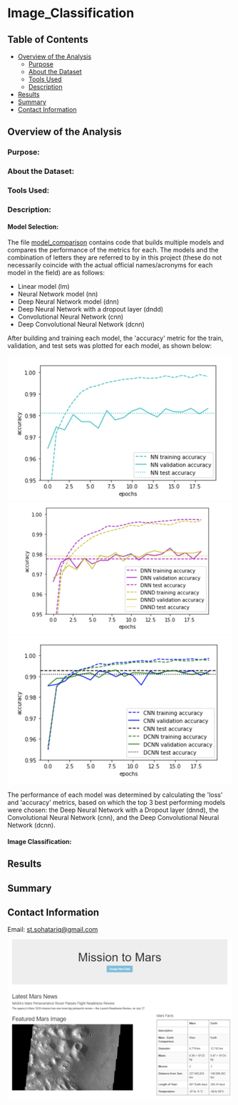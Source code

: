 # Image_Classification
## Table of Contents
- [Overview of the Analysis](#overview-of-the-analysis)
    - [Purpose](#purpose)
    - [About the Dataset](#about-the-dataset)
    - [Tools Used](#tools-used)
    - [Description](#description)
- [Results](#results)
- [Summary](#summary)
- [Contact Information](#contact-information)


## Overview of the Analysis
### Purpose:

### About the Dataset:

### Tools Used:

### Description:
#### Model Selection:
The file [model_comparison](#https://github.com/SohaT7/Image_Classification/blob/main/model_comparison.ipynb) contains code that builds multiple models and compares the performance of the metrics for each. The models and the combination of letters they are referred to by in this project (these do not necessarily coincide with the actual official names/acronyms for each model in the field) are as follows:
 - Linear model (lm)
 - Neural Network model (nn)
 - Deep Neural Network model (dnn)
 - Deep Neural Network with a dropout layer (dndd)
 - Convolutional Neural Network (cnn)
 - Deep Convolutional Neural Network (dcnn)

After building and training each model, the 'accuracy' metric for the train, validation, and test sets was plotted for each model, as shown below:

![acc_nn](https://github.com/SohaT7/Image_Classification/blob/main/Resources/Images/nn_graph.png)
![acc_dnn_dnnd](https://github.com/SohaT7/Image_Classification/blob/main/Resources/Images/dnn_dnnd_graph.png)
![acc_cnn_dcnn](https://github.com/SohaT7/Image_Classification/blob/main/Resources/Images/cnn_dcnn_graph.png)

The performance of each model was determined by calculating the 'loss' and 'accuracy' metrics, based on which the top 3 best performing models were chosen: the Deep Neural Network with a Dropout layer (dnnd), the Convolutional Neural Network (cnn), and the Deep Convolutional Neural Network (dcnn).

#### Image Classification:

## Results


## Summary


## Contact Information
Email: st.sohatariq@gmail.com

<img width="700" alt="image" src="https://github.com/SohaT7/Mission_to_Mars/blob/main/Images/page1.png"> 
